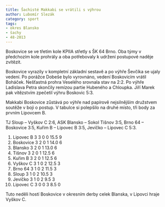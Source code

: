 ```yaml
---
title: Šachisté Makkabi se vrátili s výhrou
author: Lubomír Slezák
category: sport
tags:
- okres Blansko
- šachy
- 48-2013
---
```


Boskovice se ve třetím kole KPIIA střetly s ŠK 64 Brno. Oba týmy v předchozím kole prohrály a oba potřebovaly k udržení postupové naděje zvítězit.

Boskovice vyrazily v kompletní základní sestavě a po výhře Ševčíka se ujaly vedení. Po porážce Dobeše bylo vyrovnáno, vedení Boskovicím vrátil Boháček. Nešťastná prohra Veselého srovnala stav na 2:2. Po výhře Ladislava Petra skončily remízou partie Hubeného a Chloupka. Jiří Marek pak vítězstvím zpečetil výhru Boskovic 5:3.

Makkabi Boskovice zůstává po výhře nad papírově nejsilnějším družstvem soutěže v boji o postup. V tabulce si polepšilo na druhé místo, tři body za prvním Lipovcem B.

TJ Sloup – Vyškov C 2:6, ASK Blansko – Sokol Tišnov 3:5, Brno 64 – Boskovice 3:5, Kuřim B – Lipovec B 3:5, Jevíčko – Lipovec C 5:3.

1. Lipovec B 3 3 0 0 15.5 9 
2. Boskovice 3 2 0 1 14.0 6 
3. Blansko 3 2 0 1 13.0 6 
4. Tišnov 3 2 0 1 12.5 6 
5. Kuřim B 3 2 0 1 12.5 6 
6. Vyškov C 3 1 0 2 12.5 3 
7. Brno 64 3 1 0 2 11.5 3 
8. Sloup 3 1 0 2 10.5 3 
9. Jevíčko 3 1 0 2 9.5 3 
10. Lipovec C 3 0 0 3 8.5 0 

Tuto neděli hostí Boskovice v okresním derby celek Blanska, v Lipovci hraje Vyškov C.